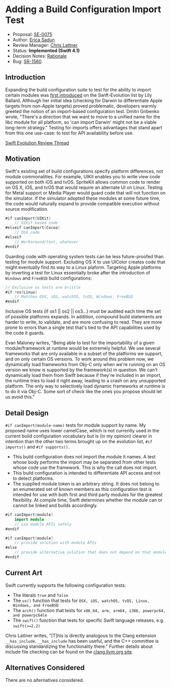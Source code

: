 # Adding a Build Configuration Import Test

* Proposal: [SE-0075](0075-import-test.md)
* Author: [Erica Sadun](http://github.com/erica)
* Review Manager: [Chris Lattner](http://github.com/lattner)
* Status: **Implemented (Swift 4.1)**
* Decision Notes: [Rationale](https://forums.swift.org/t/accepted-se-0075-adding-a-build-configuration-import-test/2683)
* Bug: [SR-1560](https://bugs.swift.org/browse/SR-1560)

## Introduction

Expanding the build configuration suite to test for the ability to import certain 
modules was [first introduced](https://forums.swift.org/t/idea-support-if-os-darwin-as-shorthand-for-os-ios-os-osx-os-watchos-os-tvos/1493)
on the Swift-Evolution list by Lily Ballard. Although her initial idea (checking for Darwin
to differentiate Apple targets from non-Apple targets) proved problematic, developers warmly
greeted the notion of an import-based configuration test. 
Dmitri Gribenko wrote, "There's a direction that we want to move to a unified name for the libc module for all platform, so 'can import Darwin' might not be a viable long-term strategy." 
Testing for imports offers advantages that stand apart from this one use-case: to test for API availability before use.

[Swift Evolution Review Thread](https://forums.swift.org/t/review-se-0075-adding-a-build-configuration-import-test/2542)
 
## Motivation

Swift's existing set of build configurations specify platform differences, not module commonalities. For example, UIKit enables you to write view code supported on both iOS and tvOS. SpriteKit allows common code to render on OS X, iOS, and tvOS that would require an alternate UI on Linux. Testing for Metal support or Media Player would guard code that will not function on the simulator. If the simulator adopted these modules at some future time, the code would naturally expand to provide compatible execution without source modification.

```swift
#if canImport(UIKit)
    // UIKit-based code
#elseif canImport(Cocoa)
    // OSX code
#elseif
    // Workaround/text, whatever
#endif
```

Guarding code with operating system tests can be less future-proofed than testing for module support.  Excluding OS X to use UIColor creates code that might eventually find its way to a Linux plaform. Targeting Apple platforms by inverting a test for Linux essentially broke after the introduction of `Windows` and `FreeBSD` build configurations:

```swift
// Exclusive os tests are brittle
#if !os(Linux)
    // Matches OSX, iOS, watchOS, tvOS, Windows, FreeBSD
#endif
```

Inclusive OS tests (if os1 || os2 || os3...) must be audited each time the set of possible platforms expands. 
In addition, compound build statements are harder to write, to validate, and are more confusing to read. 
They are more prone to errors than a single test that's tied to the API capabilities used by the code it guards.

Evan Maloney writes, "Being able to test for the importability of a given module/framework at runtime 
would be extremely helpful. We use several frameworks that are only available in a subset of the platforms 
we support, and on only certain OS versions. To work around this problem now, we dynamically load frameworks 
from Obj-C only when we're running on an OS version we know is supported by the framework(s) in question.
We can't dynamically load them from Swift because if they're included in an import, the runtime tries to 
load it right away, leading to a crash on any unsupported platform. The only way to selectively load dynamic 
frameworks at runtime is to do it via Obj-C. Some sort of check like the ones you propose should let us avoid this."

## Detail Design

`#if canImport(module-name)` tests for module support by name. My proposed name uses lower camelCase, which is not currently used in the current build configuration vocabulary but is (in my opinion) clearer in intention than the other two terms brought up on the evolution list, `#if imports()` and `#if supports()`. 

* This build configuration does not import the module it names. A test whose body performs the import may be separated from other tests whose code use the framework. This is why the call does not import.
* This build configuration is intended to differentiate API access and not to detect platforms.
* The supplied module token is an arbitrary string. It does not belong to an enumerated set of known 
  members as this configuration test is intended for use with both first and third party modules 
  for the greatest flexibility. At compile time, Swift determines whether the module can or cannot be 
  linked and builds accordingly.

```swift
#if canImport(module)
    import module
    // use module APIs safely
#endif

#if canImport(module)
    // provide solution with module APIs
#else
    // provide alternative solution that does not depend on that module
#endif
```
 
## Current Art
Swift currently supports the following configuration tests:

* The literals `true` and `false`
* The `os()` function that tests for `OSX, iOS, watchOS, tvOS, Linux, Windows, and FreeBSD`
* The `arch()` function that tests for `x86_64, arm, arm64, i386, powerpc64, and powerpc64le`
* The `swift()` function that tests for specific Swift language releases, e.g. `swift(>=2.2)`
 
Chris Lattner writes, "[T]his is directly analogous to the Clang extension `__has_include`.  `__has_include` has been useful, and the C++ committee is discussing standardizing the functionality there." Further details about include file checking can be found on the [clang.llvm.org site](http://clang.llvm.org/docs/LanguageExtensions.html#include-file-checking-macros).
 
## Alternatives Considered

There are no alternatives considered.
